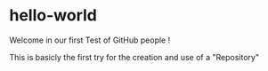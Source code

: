 # hello-world

Welcome in our first Test of GitHub people !

This is basicly the first try for the creation and use of a "Repository"

